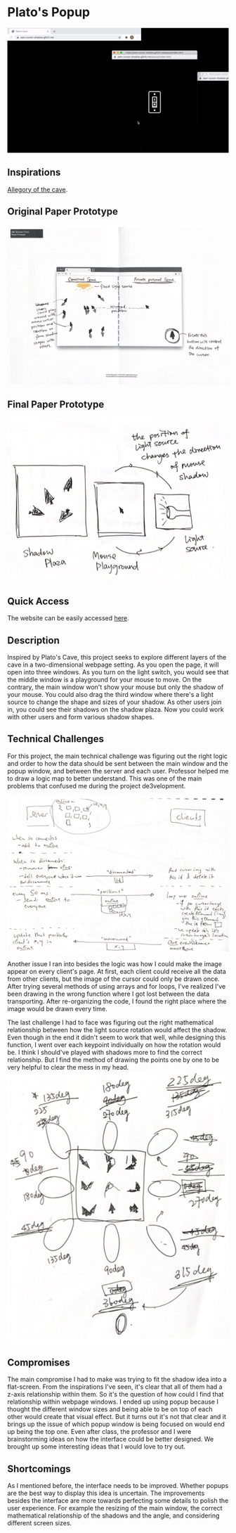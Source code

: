 # Plato's Popup

![Animated Cover](img/projectc.gif)

## Inspirations
[Allegory of the cave](https://en.wikipedia.org/wiki/Allegory_of_the_cave).

## Original Paper Prototype
![paper-prototype](img/paper.png)

## Final Paper Prototype
![paper-prototype](img/idea.png)

## Quick Access
The website can be easily accessed [here](https://sam-cursor-shadow.glitch.me/).

## Description
Inspired by Plato's Cave, this project seeks to explore different layers of the cave in a two-dimensional webpage setting. As you open the page, it will open into three windows. As you turn on the light switch, you would see that the middle window is a playground for your mouse to move. On the contrary, the main window won't show your mouse but only the shadow of your mouse. You could also drag the third window where there's a light source to change the shape and sizes of your shadow. As other users join in, you could see their shadows on the shadow plaza. Now you could work with other users and form various shadow shapes.   

## Technical Challenges
For this project, the main technical challenge was figuring out the right logic and order to how the data should be sent between the main window and the popup window, and between the server and each user. Professor helped me to draw a logic map to better understand. This was one of the main problems that confused me during the project de3velopment.  

![logicmap](img/logic.png)


Another issue I ran into besides the logic was how I could make the image appear on every client's page. At first,  each client could receive all the data from other clients, but the image of the cursor could only be drawn once. After trying several methods of using arrays and for loops, I've realized I've been drawing in the wrong function where I got lost between the data transporting. After re-organizing the code, I found the right place where the image would be drawn every time.

The last challenge I had to face was figuring out the right mathematical relationship between how the light source rotation would affect the shadow. Even though in the end it didn't seem to work that well, while designing this function, I went over each keypoint individually on how the rotation would be. I think I should've played with shadows more to find the correct relationship. But I find the method of drawing the points one by one to be very helpful to clear the mess in my head.
![angle](img/angle.png)


## Compromises
The main compromise I had to make was trying to fit the shadow idea into a flat-screen. From the inspirations I've seen, it's clear that all of them had a z-axis relationship within them. So it's the question of how could I find that relationship within webpage windows. I ended up using popup because I thought the different window sizes and being able to be on top of each other would create that visual effect. But it turns out it's not that clear and it brings up the issue of which popup window is being focused on would end up being the top one. Even after class, the professor and I were brainstorming ideas on how the interface could be better designed. We brought up some interesting ideas that I would love to try out.

## Shortcomings
As I mentioned before, the interface needs to be improved. Whether popups are the best way to display this idea is uncertain. The improvements besides the interface are more towards perfecting some details to polish the user experience. For example the resizing of the main window, the correct mathematical relationship of the shadows and the angle, and considering different screen sizes.   
